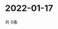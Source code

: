 # 2022-01-17
  共 0条

  <!-- BEGIN -->
  <!-- 最后更新时间Mon Jan 17 2022 08:07:28 GMT+0000 (Coordinated Universal Time) -->
  
  <!-- END -->
  
  